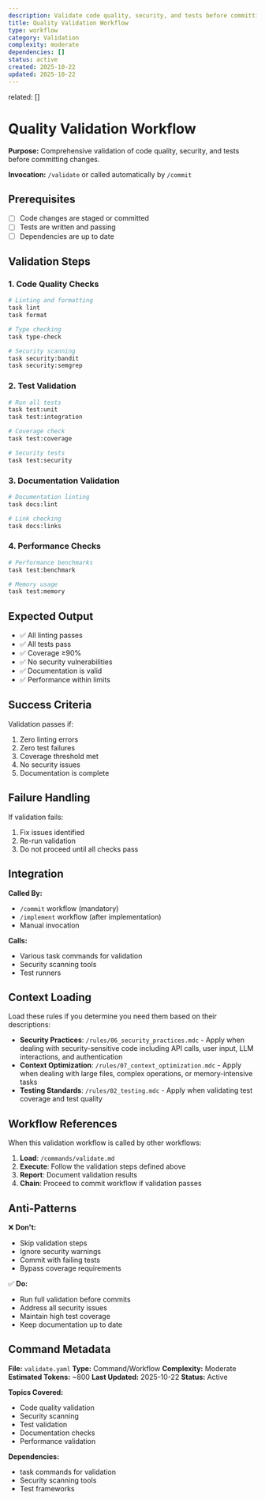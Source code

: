 ```yaml
---
description: Validate code quality, security, and tests before committing
title: Quality Validation Workflow
type: workflow
category: Validation
complexity: moderate
dependencies: []
status: active
created: 2025-10-22
updated: 2025-10-22
---
```


related: []

# Quality Validation Workflow

**Purpose:** Comprehensive validation of code quality, security, and tests before committing changes.

**Invocation:** `/validate` or called automatically by `/commit`

## Prerequisites

- [ ] Code changes are staged or committed
- [ ] Tests are written and passing
- [ ] Dependencies are up to date

## Validation Steps

### 1. Code Quality Checks

```bash
# Linting and formatting
task lint
task format

# Type checking
task type-check

# Security scanning
task security:bandit
task security:semgrep
```

### 2. Test Validation

```bash
# Run all tests
task test:unit
task test:integration

# Coverage check
task test:coverage

# Security tests
task test:security
```

### 3. Documentation Validation

```bash
# Documentation linting
task docs:lint

# Link checking
task docs:links
```

### 4. Performance Checks

```bash
# Performance benchmarks
task test:benchmark

# Memory usage
task test:memory
```

## Expected Output

- ✅ All linting passes
- ✅ All tests pass
- ✅ Coverage ≥90%
- ✅ No security vulnerabilities
- ✅ Documentation is valid
- ✅ Performance within limits

## Success Criteria

Validation passes if:

1. Zero linting errors
2. Zero test failures
3. Coverage threshold met
4. No security issues
5. Documentation is complete

## Failure Handling

If validation fails:

1. Fix issues identified
2. Re-run validation
3. Do not proceed until all checks pass

## Integration

**Called By:**

- `/commit` workflow (mandatory)
- `/implement` workflow (after implementation)
- Manual invocation

**Calls:**

- Various task commands for validation
- Security scanning tools
- Test runners

## Context Loading

Load these rules if you determine you need them based on their descriptions:

- **Security Practices**: `/rules/06_security_practices.mdc` - Apply when dealing with security-sensitive code including API calls, user input, LLM interactions, and authentication
- **Context Optimization**: `/rules/07_context_optimization.mdc` - Apply when dealing with large files, complex operations, or memory-intensive tasks
- **Testing Standards**: `/rules/02_testing.mdc` - Apply when validating test coverage and test quality

## Workflow References

When this validation workflow is called by other workflows:

1. **Load**: `/commands/validate.md`
2. **Execute**: Follow the validation steps defined above
3. **Report**: Document validation results
4. **Chain**: Proceed to commit workflow if validation passes

## Anti-Patterns

❌ **Don't:**

- Skip validation steps
- Ignore security warnings
- Commit with failing tests
- Bypass coverage requirements

✅ **Do:**

- Run full validation before commits
- Address all security issues
- Maintain high test coverage
- Keep documentation up to date

## Command Metadata

**File:** `validate.yaml`
**Type:** Command/Workflow
**Complexity:** Moderate
**Estimated Tokens:** ~800
**Last Updated:** 2025-10-22
**Status:** Active

**Topics Covered:**

- Code quality validation
- Security scanning
- Test validation
- Documentation checks
- Performance validation

**Dependencies:**

- task commands for validation
- Security scanning tools
- Test frameworks
